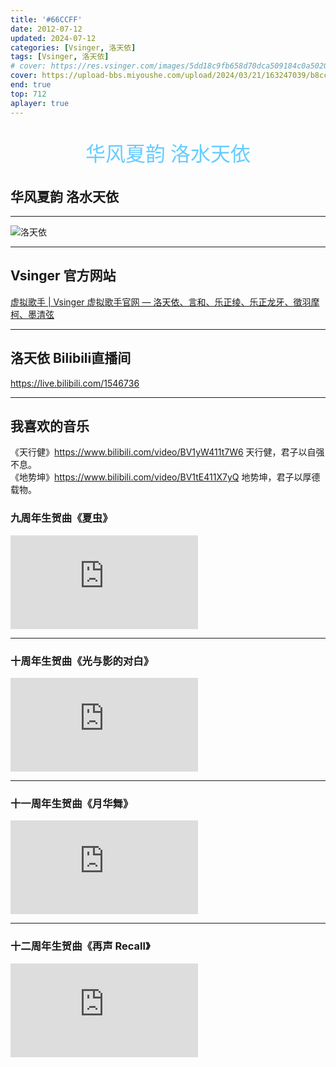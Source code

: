 ```yaml
---
title: '#66CCFF'
date: 2012-07-12
updated: 2024-07-12
categories: [Vsinger, 洛天依]
tags: [Vsinger, 洛天依]
# cover: https://res.vsinger.com/images/5dd18c9fb658d70dca509184c0a50202.jpg
cover: https://upload-bbs.miyoushe.com/upload/2024/03/21/163247039/b8cc9f98f51f28b09aa21e9c0986c6f5_555884689708033662.png?x-oss-process=image/format,jpg
end: true
top: 712
aplayer: true
---
```


<p style="text-align:center;color:#66CCFF;font-size:32px;font-family:lisu">华风夏韵 洛水天依</p>

<!-- more -->

## 华风夏韵 洛水天依

<meting-js
 id="535936139"
 server="netease"
 type="song"
 theme="#66CCFF">
</meting-js>

<hr>

<!-- ![洛天依](https://res.vsinger.com/images/e4a5e56fa3a1817244195f15ce5dcda9.jpg)_洛天依_ -->
![洛天依](https://upload-bbs.miyoushe.com/upload/2024/03/21/163247039/c1a91ff3324480291fbdd8f53ae8cfa2_8808606563787892143.png?x-oss-process=image/format,jpg "洛天依")

---

## Vsinger 官方网站
[虚拟歌手 | Vsinger 虚拟歌手官网 — 洛天依、言和、乐正绫、乐正龙牙、徵羽摩柯、墨清弦](https://vsinger.com/vsinger)

---

## 洛天依 Bilibili直播间
https://live.bilibili.com/1546736

---

## 我喜欢的音乐

《天行健》https://www.bilibili.com/video/BV1yW411t7W6  天行健，君子以自强不息。<br>
《地势坤》https://www.bilibili.com/video/BV1tE411X7yQ  地势坤，君子以厚德载物。



### 九周年生贺曲《夏虫》
<iframe class="tv" src="https://player.bilibili.com/player.html?aid=291530455&bvid=BV1Hf4y1L7MF&cid=368390647&page=1&autoplay=0" scrolling="no" frameborder="no" framespacing="0" allowfullscreen="true"></iframe>

---

### 十周年生贺曲《光与影的对白》
<iframe class="tv" src="https://player.bilibili.com/player.html?aid=385844016&bvid=BV1dZ4y1Y7bt&cid=771025783&page=1&autoplay=0" scrolling="no" frameborder="no" framespacing="0" allowfullscreen="true"></iframe>

---

### 十一周年生贺曲《月华舞》
<iframe class="tv" src="https://player.bilibili.com/player.html?aid=955750433&bvid=BV19W4y1f7hz&cid=1193618405&p=1&autoplay=0" scrolling="no" frameborder="no" framespacing="0" allowfullscreen="true"></iframe>

---

### 十二周年生贺曲《再声 Recall》
<iframe class="tv" src="https://player.bilibili.com/player.html?isOutside=true&aid=1056000507&bvid=BV1JH4y1w7Ks&cid=1612471077&p=1&autoplay=0" scrolling="no" frameborder="no" framespacing="0" allowfullscreen="true"></iframe>

